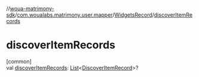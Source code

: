 //[woua-matrimony-sdk](../../../index.md)/[com.woualabs.matrimony.user.mapper](../index.md)/[WidgetsRecord](index.md)/[discoverItemRecords](discover-item-records.md)

# discoverItemRecords

[common]\
val [discoverItemRecords](discover-item-records.md): [List](https://kotlinlang.org/api/latest/jvm/stdlib/kotlin.collections/-list/index.html)<[DiscoverItemRecord](../-discover-item-record/index.md)>?
